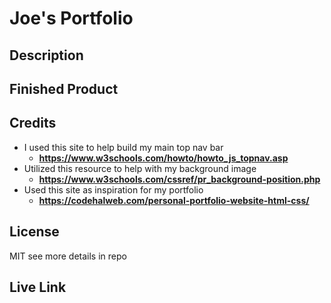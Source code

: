 # Joe's Portfolio

## Description

## Finished Product 

## Credits

- I used this site to help build my main top nav bar
    - **<https://www.w3schools.com/howto/howto_js_topnav.asp>**
- Utilized this resource to help with my background image
    - **<https://www.w3schools.com/cssref/pr_background-position.php>**
- Used this site as inspiration for my portfolio
    - **<https://codehalweb.com/personal-portfolio-website-html-css/>**

## License

MIT see more details in repo

## Live Link